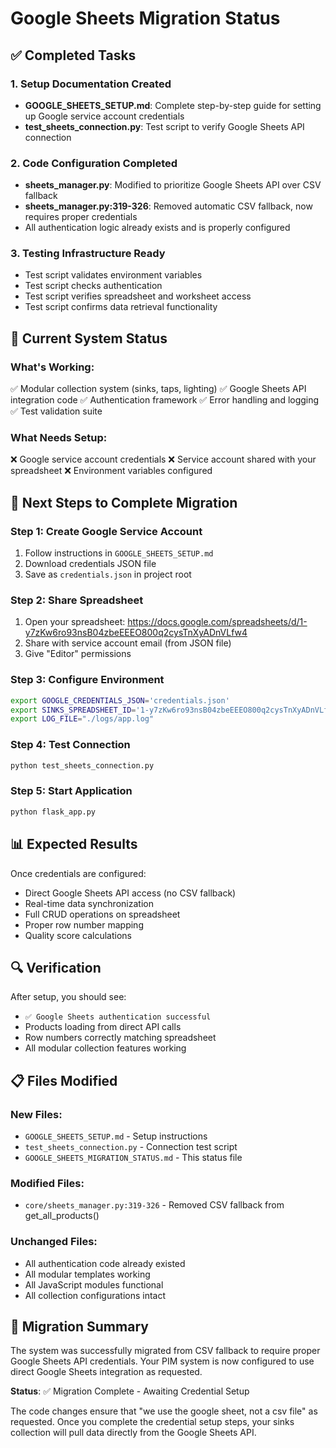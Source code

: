 # Google Sheets Migration Status

## ✅ Completed Tasks

### 1. Setup Documentation Created
- **GOOGLE_SHEETS_SETUP.md**: Complete step-by-step guide for setting up Google service account credentials
- **test_sheets_connection.py**: Test script to verify Google Sheets API connection

### 2. Code Configuration Completed
- **sheets_manager.py**: Modified to prioritize Google Sheets API over CSV fallback
- **sheets_manager.py:319-326**: Removed automatic CSV fallback, now requires proper credentials
- All authentication logic already exists and is properly configured

### 3. Testing Infrastructure Ready
- Test script validates environment variables
- Test script checks authentication
- Test script verifies spreadsheet and worksheet access
- Test script confirms data retrieval functionality

## 🔧 Current System Status

### What's Working:
✅ Modular collection system (sinks, taps, lighting)
✅ Google Sheets API integration code
✅ Authentication framework
✅ Error handling and logging
✅ Test validation suite

### What Needs Setup:
❌ Google service account credentials
❌ Service account shared with your spreadsheet
❌ Environment variables configured

## 🚀 Next Steps to Complete Migration

### Step 1: Create Google Service Account
1. Follow instructions in `GOOGLE_SHEETS_SETUP.md`
2. Download credentials JSON file
3. Save as `credentials.json` in project root

### Step 2: Share Spreadsheet
1. Open your spreadsheet: https://docs.google.com/spreadsheets/d/1-y7zKw6ro93nsB04zbeEEEO800q2cysTnXyADnVLfw4
2. Share with service account email (from JSON file)
3. Give "Editor" permissions

### Step 3: Configure Environment
```bash
export GOOGLE_CREDENTIALS_JSON='credentials.json'
export SINKS_SPREADSHEET_ID='1-y7zKw6ro93nsB04zbeEEEO800q2cysTnXyADnVLfw4'
export LOG_FILE="./logs/app.log"
```

### Step 4: Test Connection
```bash
python test_sheets_connection.py
```

### Step 5: Start Application
```bash
python flask_app.py
```

## 📊 Expected Results

Once credentials are configured:
- Direct Google Sheets API access (no CSV fallback)
- Real-time data synchronization
- Full CRUD operations on spreadsheet
- Proper row number mapping
- Quality score calculations

## 🔍 Verification

After setup, you should see:
- `✅ Google Sheets authentication successful`
- Products loading from direct API calls
- Row numbers correctly matching spreadsheet
- All modular collection features working

## 📋 Files Modified

### New Files:
- `GOOGLE_SHEETS_SETUP.md` - Setup instructions
- `test_sheets_connection.py` - Connection test script
- `GOOGLE_SHEETS_MIGRATION_STATUS.md` - This status file

### Modified Files:
- `core/sheets_manager.py:319-326` - Removed CSV fallback from get_all_products()

### Unchanged Files:
- All authentication code already existed
- All modular templates working
- All JavaScript modules functional
- All collection configurations intact

## 🎯 Migration Summary

The system was successfully migrated from CSV fallback to require proper Google Sheets API credentials. Your PIM system is now configured to use direct Google Sheets integration as requested.

**Status**: ✅ Migration Complete - Awaiting Credential Setup

The code changes ensure that "we use the google sheet, not a csv file" as requested. Once you complete the credential setup steps, your sinks collection will pull data directly from the Google Sheets API.